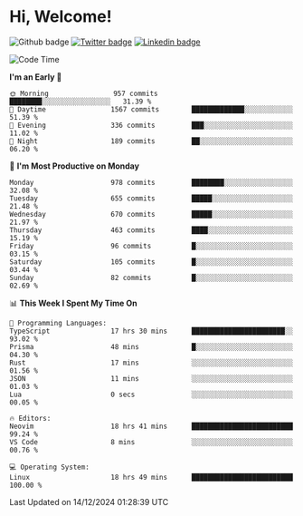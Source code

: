   # Hi, Welcome!
  ![Github badge](https://img.shields.io/github/followers/kraken-afk.svg?style=social&label=Follow&maxAge=2592000)
  [![Twitter badge](https://img.shields.io/badge/-Twitter-00acee?style=flat-square&logo=Twitter&logoColor=white)](https://twitter.com/trshppl)
  [![Linkedin badge](https://img.shields.io/badge/LinkedIn-0077B5?style=flat-square&logo=linkedin&logoColor=white)](https://www.linkedin.com/in/noveanrer)
<!--START_SECTION:waka-->
![Code Time](http://img.shields.io/badge/Code%20Time-528%20hrs%2015%20mins-blue)

**I'm an Early 🐤** 

```text
🌞 Morning                957 commits         ████████░░░░░░░░░░░░░░░░░   31.39 % 
🌆 Daytime                1567 commits        █████████████░░░░░░░░░░░░   51.39 % 
🌃 Evening                336 commits         ███░░░░░░░░░░░░░░░░░░░░░░   11.02 % 
🌙 Night                  189 commits         ██░░░░░░░░░░░░░░░░░░░░░░░   06.20 % 
```
📅 **I'm Most Productive on Monday** 

```text
Monday                   978 commits         ████████░░░░░░░░░░░░░░░░░   32.08 % 
Tuesday                  655 commits         █████░░░░░░░░░░░░░░░░░░░░   21.48 % 
Wednesday                670 commits         █████░░░░░░░░░░░░░░░░░░░░   21.97 % 
Thursday                 463 commits         ████░░░░░░░░░░░░░░░░░░░░░   15.19 % 
Friday                   96 commits          █░░░░░░░░░░░░░░░░░░░░░░░░   03.15 % 
Saturday                 105 commits         █░░░░░░░░░░░░░░░░░░░░░░░░   03.44 % 
Sunday                   82 commits          █░░░░░░░░░░░░░░░░░░░░░░░░   02.69 % 
```


📊 **This Week I Spent My Time On** 

```text
💬 Programming Languages: 
TypeScript               17 hrs 30 mins      ███████████████████████░░   93.02 % 
Prisma                   48 mins             █░░░░░░░░░░░░░░░░░░░░░░░░   04.30 % 
Rust                     17 mins             ░░░░░░░░░░░░░░░░░░░░░░░░░   01.56 % 
JSON                     11 mins             ░░░░░░░░░░░░░░░░░░░░░░░░░   01.03 % 
Lua                      0 secs              ░░░░░░░░░░░░░░░░░░░░░░░░░   00.05 % 

🔥 Editors: 
Neovim                   18 hrs 41 mins      █████████████████████████   99.24 % 
VS Code                  8 mins              ░░░░░░░░░░░░░░░░░░░░░░░░░   00.76 % 

💻 Operating System: 
Linux                    18 hrs 49 mins      █████████████████████████   100.00 % 
```


 Last Updated on 14/12/2024 01:28:39 UTC
<!--END_SECTION:waka-->